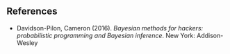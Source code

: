 
## References

* Davidson-Pilon, Cameron (2016). *Bayesian methods for hackers: probabilistic programming and Bayesian inference*. New York: Addison-Wesley

